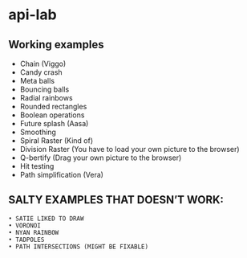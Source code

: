 # api-lab

## Working examples

* Chain (Viggo)
* Candy crash
* Meta balls
* Bouncing balls 
* Radial rainbows 
* Rounded rectangles
* Boolean operations
* Future splash (Aasa)
* Smoothing
* Spiral Raster (Kind of)
* Division Raster (You have to load your own picture to the browser)
* Q-bertify (Drag your own picture to the browser)
* Hit testing
* Path simplification (Vera)

	
	


## SALTY EXAMPLES THAT DOESN’T WORK:
	• SATIE LIKED TO DRAW
	• VORONOI
	• NYAN RAINBOW
	• TADPOLES
	• PATH INTERSECTIONS (MIGHT BE FIXABLE)
